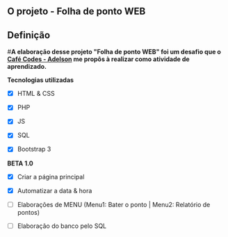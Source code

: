 ## O projeto - Folha de ponto WEB

## Definição 
#**A elaboração desse projeto "Folha de ponto WEB" foi um desafio que o [Café Codes - Adelson](https://www.twitch.tv/cafecodes) me propôs à realizar como atividade de aprendizado.**

**Tecnologias utilizadas**
- [x] HTML & CSS
- [x] PHP
- [x] JS
- [x] SQL
- [x] Bootstrap 3


**BETA 1.0**
- [x] Criar a página principal
- [x] Automatizar a data & hora
- [ ] Elaborações de MENU (Menu1: Bater o ponto | Menu2: Relatório de pontos)
- [ ] Elaboração do banco pelo SQL

